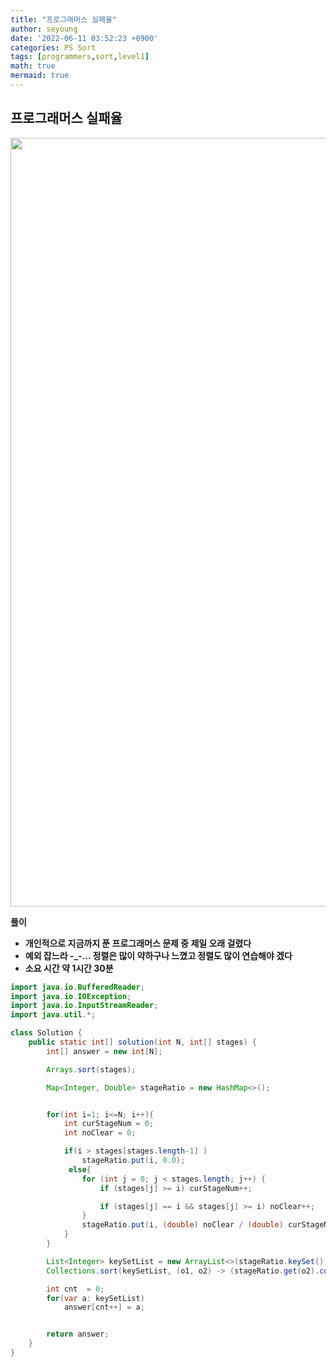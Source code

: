 ```yaml
---
title: "프로그래머스 실패율"
author: seyoung
date: '2022-06-11 03:52:23 +0900'
categories: PS Sort
tags: [programmers,sort,level1]
math: true
mermaid: true
---
```



## 프로그래머스 실패율

<img width="1230" alt="" src="https://user-images.githubusercontent.com/54762273/173131648-3967d17b-d45c-4546-934c-0f5f5420ebc3.PNG">


**풀이**

 - **개인적으로 지금까지 푼 프로그래머스 문제 중 제일 오래 걸렸다**
 - **예외 잡느라 -_-... 정렬은 많이 약하구나 느꼈고 정렬도 많이 연습해야 겠다**
 - **소요 시간 약 1시간 30분**
 

```java
import java.io.BufferedReader;
import java.io.IOException;
import java.io.InputStreamReader;
import java.util.*;

class Solution {
    public static int[] solution(int N, int[] stages) {
        int[] answer = new int[N];

        Arrays.sort(stages);

        Map<Integer, Double> stageRatio = new HashMap<>();


        for(int i=1; i<=N; i++){
            int curStageNum = 0;
            int noClear = 0;

            if(i > stages[stages.length-1] )
                stageRatio.put(i, 0.0);
             else{
                for (int j = 0; j < stages.length; j++) {
                    if (stages[j] >= i) curStageNum++;

                    if (stages[j] == i && stages[j] >= i) noClear++;
                }
                stageRatio.put(i, (double) noClear / (double) curStageNum);
            }
        }

        List<Integer> keySetList = new ArrayList<>(stageRatio.keySet());
        Collections.sort(keySetList, (o1, o2) -> (stageRatio.get(o2).compareTo(stageRatio.get(o1))));

        int cnt  = 0;
        for(var a: keySetList)
            answer[cnt++] = a;


        return answer;
    }
}
```








